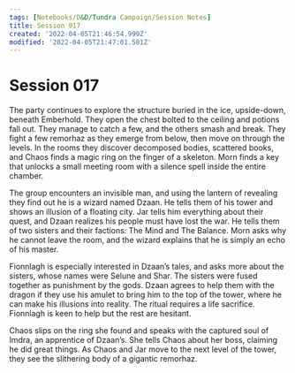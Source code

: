 ```yaml
---
tags: [Notebooks/D&D/Tundra Campaign/Session Notes]
title: Session 017
created: '2022-04-05T21:46:54.999Z'
modified: '2022-04-05T21:47:01.581Z'
---
```


# Session 017

The party continues to explore the structure buried in the ice, upside-down, beneath Emberhold. They open the chest bolted to the ceiling and potions fall out. They manage to catch a few, and the others smash and break. They fight a few remorhaz as they emerge from below, then move on through the levels. In the rooms they discover decomposed bodies, scattered books, and Chaos finds a magic ring on the finger of a skeleton. Morn finds a key that unlocks a small meeting room with a silence spell inside the entire chamber. 

The group encounters an invisible man, and using the lantern of revealing they find out he is a wizard named Dzaan. He tells them of his tower and shows an illusion of a floating city. Jar tells him everything about their quest, and Dzaan realizes his people must have lost the war. He tells them of two sisters and their factions: The Mind and The Balance. Morn asks why he cannot leave the room, and the wizard explains that he is simply an echo of his master.

Fionnlagh is especially interested in Dzaan’s tales, and asks more about the sisters, whose names were Selune and Shar. The sisters were fused together as punishment by the gods. Dzaan agrees to help them with the dragon if they use his amulet to bring him to the top of the tower, where he can make his illusions into reality. The ritual requires a life sacrifice. Fionnlagh is keen to help but the rest are hesitant.

Chaos slips on the ring she found and speaks with the captured soul of Imdra, an apprentice of Dzaan’s. She tells Chaos about her boss, claiming he did great things. As Chaos and Jar move to the next level of the tower, they see the slithering body of a gigantic remorhaz.

